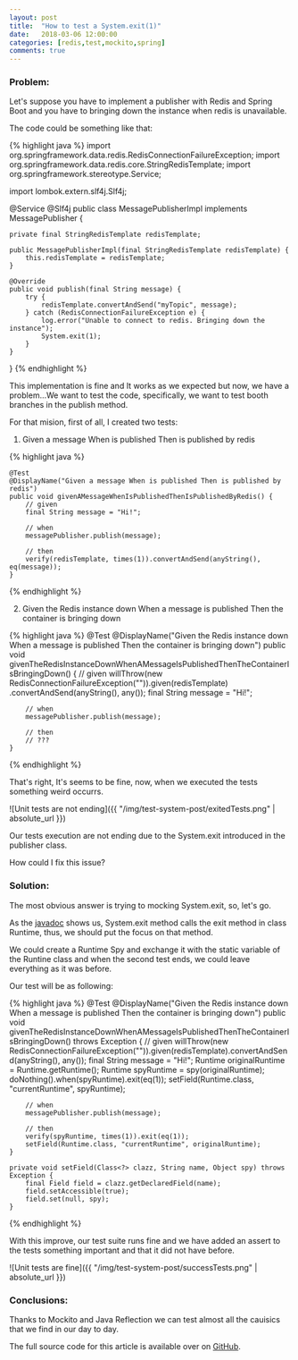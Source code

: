 ```yaml
---
layout: post
title:  "How to test a System.exit(1)"
date:   2018-03-06 12:00:00
categories: [redis,test,mockito,spring]
comments: true
---
```


### Problem:

Let's suppose you have to implement a publisher with Redis and Spring Boot and you have to bringing down the instance when redis is unavailable.

The code could be something like that:

{% highlight java %}
import org.springframework.data.redis.RedisConnectionFailureException;
import org.springframework.data.redis.core.StringRedisTemplate;
import org.springframework.stereotype.Service;

import lombok.extern.slf4j.Slf4j;

@Service
@Slf4j
public class MessagePublisherImpl implements MessagePublisher {

    private final StringRedisTemplate redisTemplate;

    public MessagePublisherImpl(final StringRedisTemplate redisTemplate) {
        this.redisTemplate = redisTemplate;
    }

    @Override
    public void publish(final String message) {
    	try {
    		redisTemplate.convertAndSend("myTopic", message);
    	} catch (RedisConnectionFailureException e) {
    		log.error("Unable to connect to redis. Bringing down the instance");
    		System.exit(1);
    	}
    }

}
{% endhighlight %}

This implementation is fine and It works as we expected but now, we have a problem...We want to test the code, specifically, we want to test booth branches in the publish method.

For that mision, first of all, I created two tests:

1. Given a message When is published Then is published by redis

{% highlight java %}

	@Test
	@DisplayName("Given a message When is published Then is published by redis")
	public void givenAMessageWhenIsPublishedThenIsPublishedByRedis() {
		// given
		final String message = "Hi!";

		// when
		messagePublisher.publish(message);

		// then
		verify(redisTemplate, times(1)).convertAndSend(anyString(), eq(message));
	} 
{% endhighlight %}

2. Given the Redis instance down When a message is published Then the container is bringing down

{% highlight java %}
	@Test
	@DisplayName("Given the Redis instance down When a message is published Then the container is bringing down")
	public void givenTheRedisInstanceDownWhenAMessageIsPublishedThenTheContainerIsBringingDown() {
		// given
		willThrow(new RedisConnectionFailureException("")).given(redisTemplate)
				.convertAndSend(anyString(), any());
		final String message = "Hi!";

		// when
		messagePublisher.publish(message);

		// then
		// ???
	}
{% endhighlight %}

That's right, It's seems to be fine, now, when we executed the tests something weird occurrs. 

![Unit tests are not ending]({{ "/img/test-system-post/exitedTests.png" | absolute_url }})

Our tests execution are not ending due to the System.exit introduced in the publisher class.

How could I fix this issue?

### Solution:

The most obvious answer is trying to mocking System.exit, so, let's go.

As the [javadoc](https://docs.oracle.com/javase/7/docs/api/java/lang/System.html#exit(int)) shows us, System.exit method calls the exit method in class Runtime, thus, we should put the focus on that method.

We could create a Runtime Spy and exchange it with the static variable of the Runtine class and when the second test ends, we could leave everything as it was before. 

Our test will be as following:

{% highlight java %}
	@Test
	@DisplayName("Given the Redis instance down When a message is published Then the container is bringing down")
	public void givenTheRedisInstanceDownWhenAMessageIsPublishedThenTheContainerIsBringingDown() throws Exception {
		// given
		willThrow(new RedisConnectionFailureException("")).given(redisTemplate).convertAndSend(anyString(), any());
		final String message = "Hi!";
		Runtime originalRuntime = Runtime.getRuntime();
		Runtime spyRuntime = spy(originalRuntime);
		doNothing().when(spyRuntime).exit(eq(1));
		setField(Runtime.class, "currentRuntime", spyRuntime);

		// when
		messagePublisher.publish(message);

		// then
		verify(spyRuntime, times(1)).exit(eq(1));
		setField(Runtime.class, "currentRuntime", originalRuntime);
	}

	private void setField(Class<?> clazz, String name, Object spy) throws Exception {
		final Field field = clazz.getDeclaredField(name);
		field.setAccessible(true);
		field.set(null, spy);
	}
{% endhighlight %}

With this improve, our test suite runs fine and we have added an assert to the tests something important and that it did not have before.

![Unit tests are fine]({{ "/img/test-system-post/successTests.png" | absolute_url }})


### Conclusions:

Thanks to Mockito and Java Reflection we can test almost all the cauisics that we find in our day to day.

The full source code for this article is available over on [GitHub](https://github.com/david-romero/testing-cases).

